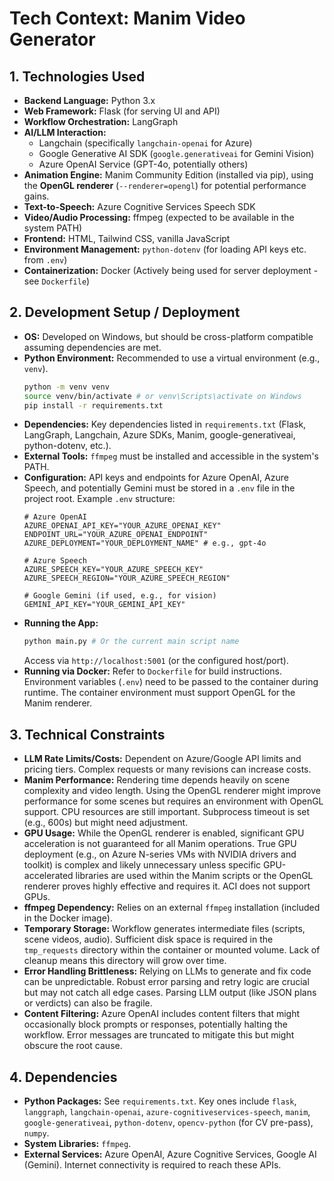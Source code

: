 # Tech Context: Manim Video Generator

## 1. Technologies Used

- **Backend Language:** Python 3.x
- **Web Framework:** Flask (for serving UI and API)
- **Workflow Orchestration:** LangGraph
- **AI/LLM Interaction:**
    - Langchain (specifically `langchain-openai` for Azure)
    - Google Generative AI SDK (`google.generativeai` for Gemini Vision)
    - Azure OpenAI Service (GPT-4o, potentially others)
- **Animation Engine:** Manim Community Edition (installed via pip), using the **OpenGL renderer** (`--renderer=opengl`) for potential performance gains.
- **Text-to-Speech:** Azure Cognitive Services Speech SDK
- **Video/Audio Processing:** ffmpeg (expected to be available in the system PATH)
- **Frontend:** HTML, Tailwind CSS, vanilla JavaScript
- **Environment Management:** `python-dotenv` (for loading API keys etc. from `.env`)
- **Containerization:** Docker (Actively being used for server deployment - see `Dockerfile`)

## 2. Development Setup / Deployment

- **OS:** Developed on Windows, but should be cross-platform compatible assuming dependencies are met.
- **Python Environment:** Recommended to use a virtual environment (e.g., `venv`).
  ```bash
  python -m venv venv
  source venv/bin/activate # or venv\Scripts\activate on Windows
  pip install -r requirements.txt
  ```
- **Dependencies:** Key dependencies listed in `requirements.txt` (Flask, LangGraph, Langchain, Azure SDKs, Manim, google-generativeai, python-dotenv, etc.).
- **External Tools:** `ffmpeg` must be installed and accessible in the system's PATH.
- **Configuration:** API keys and endpoints for Azure OpenAI, Azure Speech, and potentially Gemini must be stored in a `.env` file in the project root. Example `.env` structure:
  ```env
  # Azure OpenAI
  AZURE_OPENAI_API_KEY="YOUR_AZURE_OPENAI_KEY"
  ENDPOINT_URL="YOUR_AZURE_OPENAI_ENDPOINT"
  AZURE_DEPLOYMENT="YOUR_DEPLOYMENT_NAME" # e.g., gpt-4o

  # Azure Speech
  AZURE_SPEECH_KEY="YOUR_AZURE_SPEECH_KEY"
  AZURE_SPEECH_REGION="YOUR_AZURE_SPEECH_REGION"

  # Google Gemini (if used, e.g., for vision)
  GEMINI_API_KEY="YOUR_GEMINI_API_KEY"
  ```
- **Running the App:**
  ```bash
  python main.py # Or the current main script name
  ```
  Access via `http://localhost:5001` (or the configured host/port).
- **Running via Docker:** Refer to `Dockerfile` for build instructions. Environment variables (`.env`) need to be passed to the container during runtime. The container environment must support OpenGL for the Manim renderer.

## 3. Technical Constraints

- **LLM Rate Limits/Costs:** Dependent on Azure/Google API limits and pricing tiers. Complex requests or many revisions can increase costs.
- **Manim Performance:** Rendering time depends heavily on scene complexity and video length. Using the OpenGL renderer might improve performance for some scenes but requires an environment with OpenGL support. CPU resources are still important. Subprocess timeout is set (e.g., 600s) but might need adjustment.
- **GPU Usage:** While the OpenGL renderer is enabled, significant GPU acceleration is not guaranteed for all Manim operations. True GPU deployment (e.g., on Azure N-series VMs with NVIDIA drivers and toolkit) is complex and likely unnecessary unless specific GPU-accelerated libraries are used within the Manim scripts or the OpenGL renderer proves highly effective and requires it. ACI does not support GPUs.
- **ffmpeg Dependency:** Relies on an external `ffmpeg` installation (included in the Docker image).
- **Temporary Storage:** Workflow generates intermediate files (scripts, scene videos, audio). Sufficient disk space is required in the `tmp_requests` directory within the container or mounted volume. Lack of cleanup means this directory will grow over time.
- **Error Handling Brittleness:** Relying on LLMs to generate and fix code can be unpredictable. Robust error parsing and retry logic are crucial but may not catch all edge cases. Parsing LLM output (like JSON plans or verdicts) can also be fragile.
- **Content Filtering:** Azure OpenAI includes content filters that might occasionally block prompts or responses, potentially halting the workflow. Error messages are truncated to mitigate this but might obscure the root cause.

## 4. Dependencies

- **Python Packages:** See `requirements.txt`. Key ones include `flask`, `langgraph`, `langchain-openai`, `azure-cognitiveservices-speech`, `manim`, `google-generativeai`, `python-dotenv`, `opencv-python` (for CV pre-pass), `numpy`.
- **System Libraries:** `ffmpeg`.
- **External Services:** Azure OpenAI, Azure Cognitive Services, Google AI (Gemini). Internet connectivity is required to reach these APIs.
